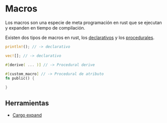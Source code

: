 # Macros

Los macros son una especie de meta programación en rust que se ejecutan y expanden en tiempo de compilación.

Existen dos tipos de macros en rust, los [declarativos](./1-Declarative.md) y los [procedurales](./2-Procedural.md).

```rust
println!(); // -> declarativo 

vec![]; // -> declarativo

#[derive( ... )] // -> Procedural derive

#[custom_macro] // -> Procedural de atributo
fn public() {

}
```

## Herramientas
- [Cargo expand](https://github.com/dtolnay/cargo-expand)
